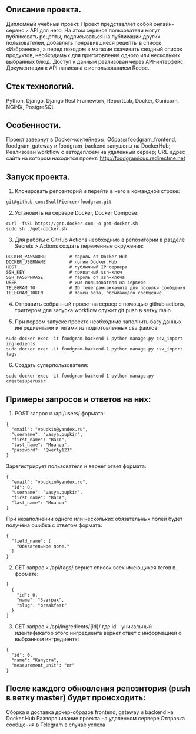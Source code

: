 ## Описание проекта.
Дипломный учебный проект. Проект представляет собой онлайн-сервис и API для него. На этом сервисе пользователи могут публиковать рецепты, подписываться на публикации других пользователей, добавлять понравившиеся рецепты в список «Избранное», а перед походом в магазин скачивать сводный список продуктов, необходимых для приготовления одного или нескольких выбранных блюд. Доступ к данным реализован через API-интерфейс. Документация к API написана с использованием Redoc.


## Стек технологий.

Python, Django, Django Rest Framework, ReportLab, Docker, Gunicorn, NGINX, PostgreSQL


## Особенности.
Проект завернут в Docker-контейнеры;
Образы foodgram_frontend, foodgram_gateway и foodgram_backend запушены на DockerHub;
Реализован workflow c автодеплоем на удаленный сервер;
URL-адрес сайта на котором находится проект: http://foodgramicus.redirectme.net


## Запуск проекта.

1. Клонировать репозиторий и перейти в него в командной строке:

```
git@github.com:SkullPiercer/foodgram.git

```

2. Установить на сервере Docker, Docker Compose:

```
curl -fsSL https://get.docker.com -o get-docker.sh
sudo sh ./get-docker.sh

```

3. Для работы с GitHub Actions необходимо в репозитории в разделе Secrets > Actions создать переменные окружения:

```
DOCKER_PASSWORD         # пароль от Docker Hub
DOCKER_USERNAME         # логин Docker Hub
HOST                    # публичный IP сервера
SSH_KEY                 # приватный ssh-ключ
SSH_PASSPHRASE          # пароль от ssh-ключа
USER                    # имя пользователя на сервере
TELEGRAM_TO             # ID телеграм-аккаунта для посылки сообщения
TELEGRAM_TOKEN          # токен бота, посылающего сообщение
```

4. Отправить собранный проект на сервер с помощью github actions, триггером для запуска workflow служит git push в ветку main


5. При первом запуске проекте необходимо заполнить базу данных ингредиентами и тегами из подготовленных csv файлов:

```
sudo docker exec -it foodgram-backend-1 python manage.py csv_import ingredients
sudo docker exec -it foodgram-backend-1 python manage.py csv_import tags

```

6. Создать суперпользователя:

```
sudo docker exec -it foodgram-backend-1 python manage.py createsuperuser

```


## Примеры запросов и ответов на них:

1. POST запрос к /api/users/ формата:

```
{
  "email": "vpupkin@yandex.ru",
  "username": "vasya.pupkin",
  "first_name": "Вася",
  "last_name": "Иванов",
  "password": "Qwerty123"
}
```
Зарегистрирует пользователя и вернет ответ формата:

```
{
  "email": "vpupkin@yandex.ru",
  "id": 0,
  "username": "vasya.pupkin",
  "first_name": "Вася",
  "last_name": "Иванов"
}
```

При незаполнении одного или нескольких обязательных полей будет получена ошибка с ответом формата:

```
{
  "field_name": [
    "Обязательное поле."
  ]
}
```

2. GET запрос к /api/tags/ вернет список всех имеющихся тегов в формате:

```
[
  {
    "id": 0,
    "name": "Завтрак",
    "slug": "breakfast"
  }
]
```

3. GET запрос к /api/ingredients/{id}/ где id - уникальный идентификатор этого ингредиента вернет ответ с информацией о выбранном ингредиенте:

```
{
  "id": 0,
  "name": "Капуста",
  "measurement_unit": "кг"
}
```

## После каждого обновления репозитория (push в ветку master) будет происходить:
Сборка и доставка докер-образов frontend, gateway и backend на Docker Hub
Разворачивание проекта на удаленном сервере
Отправка сообщения в Telegram в случае успеха
